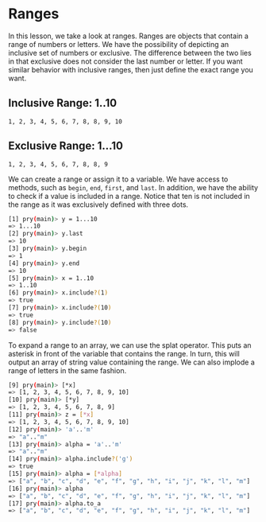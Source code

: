 Ranges
======
In this lesson, we take a look at ranges. Ranges are objects that contain a
range of numbers or letters. We have the possibility of depicting an inclusive
set of numbers or exclusive. The difference between the two lies in that
exclusive does not consider the last number or letter. If you want similar
behavior with inclusive ranges, then just define the exact range you want.

Inclusive Range: 1..10
---------------
`1, 2, 3, 4, 5, 6, 7, 8, 8, 9, 10`

Exclusive Range: 1...10
---------------
`1, 2, 3, 4, 5, 6, 7, 8, 8, 9`

We can create a range or assign it to a variable. We have access to methods,
such as `begin`, `end`, `first`, and `last`. In addition, we have the ability to
check if a value is included in a range. Notice that ten is not included in the
range as it was exclusively defined with three dots.

```bash
[1] pry(main)> y = 1...10
=> 1...10
[2] pry(main)> y.last
=> 10
[3] pry(main)> y.begin
=> 1
[4] pry(main)> y.end
=> 10
[5] pry(main)> x = 1..10
=> 1..10
[6] pry(main)> x.include?(1)
=> true
[7] pry(main)> x.include?(10)
=> true
[8] pry(main)> y.include?(10)
=> false
```
To expand a range to an array, we can use the splat operator. This puts an
asterisk in front of the variable that contains the range. In turn, this will
output an array of string value containing the range. We can also implode a
range of letters in the same fashion.

```bash
[9] pry(main)> [*x]
=> [1, 2, 3, 4, 5, 6, 7, 8, 9, 10]
[10] pry(main)> [*y]                                                                                      
=> [1, 2, 3, 4, 5, 6, 7, 8, 9]
[11] pry(main)> z = [*x]
=> [1, 2, 3, 4, 5, 6, 7, 8, 9, 10]
[12] pry(main)> 'a'..'m'
=> "a".."m"
[13] pry(main)> alpha = 'a'..'m'
=> "a".."m"
[14] pry(main)> alpha.include?('g')
=> true
[15] pry(main)> alpha = [*alpha]
=> ["a", "b", "c", "d", "e", "f", "g", "h", "i", "j", "k", "l", "m"]
[16] pry(main)> alpha
=> ["a", "b", "c", "d", "e", "f", "g", "h", "i", "j", "k", "l", "m"]
[17] pry(main)> alpha.to_a
=> ["a", "b", "c", "d", "e", "f", "g", "h", "i", "j", "k", "l", "m"]
```
